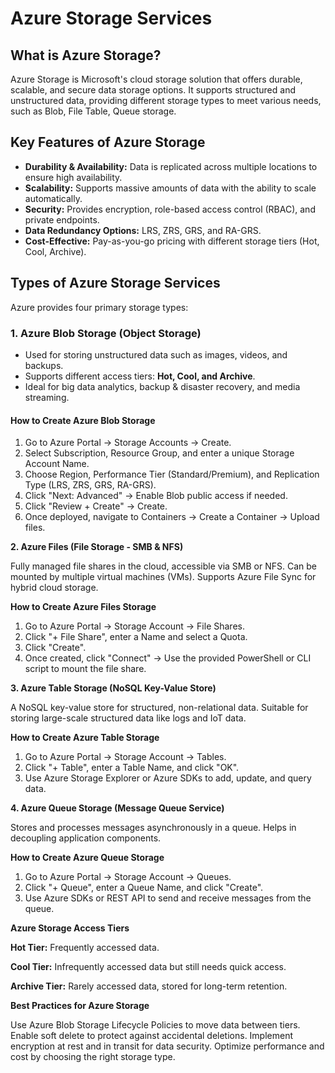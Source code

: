 # Azure Storage Services

## What is Azure Storage?
Azure Storage is Microsoft's cloud storage solution that offers durable, scalable, and secure data storage options. It supports structured and unstructured data, providing different storage types to meet various needs, such as Blob, File Table, Queue storage.

## Key Features of Azure Storage
- **Durability & Availability:** Data is replicated across multiple locations to ensure high availability.
- **Scalability:** Supports massive amounts of data with the ability to scale automatically.
- **Security:** Provides encryption, role-based access control (RBAC), and private endpoints.
- **Data Redundancy Options:** LRS, ZRS, GRS, and RA-GRS.
- **Cost-Effective:** Pay-as-you-go pricing with different storage tiers (Hot, Cool, Archive).

## Types of Azure Storage Services

Azure provides four primary storage types:

### 1. Azure Blob Storage (Object Storage)
- Used for storing unstructured data such as images, videos, and backups.
- Supports different access tiers: **Hot, Cool, and Archive**.
- Ideal for big data analytics, backup & disaster recovery, and media streaming.

#### How to Create Azure Blob Storage

1. Go to Azure Portal → Storage Accounts → Create.
2. Select Subscription, Resource Group, and enter a unique Storage Account Name.
3. Choose Region, Performance Tier (Standard/Premium), and Replication Type (LRS, ZRS, GRS, RA-GRS).
4. Click "Next: Advanced" → Enable Blob public access if needed.
5. Click "Review + Create" → Create.
6. Once deployed, navigate to Containers → Create a Container → Upload files.

**2. Azure Files (File Storage - SMB & NFS)**

Fully managed file shares in the cloud, accessible via SMB or NFS.
Can be mounted by multiple virtual machines (VMs).
Supports Azure File Sync for hybrid cloud storage.

**How to Create Azure Files Storage**

1. Go to Azure Portal → Storage Account → File Shares.
2. Click "+ File Share", enter a Name and select a Quota.
3. Click "Create".
4. Once created, click "Connect" → Use the provided PowerShell or CLI script to mount the file share.
   
**3. Azure Table Storage (NoSQL Key-Value Store)**
   
A NoSQL key-value store for structured, non-relational data.
Suitable for storing large-scale structured data like logs and IoT data.

**How to Create Azure Table Storage**

1. Go to Azure Portal → Storage Account → Tables.
2. Click "+ Table", enter a Table Name, and click "OK".
3. Use Azure Storage Explorer or Azure SDKs to add, update, and query data.
   
**4. Azure Queue Storage (Message Queue Service)**

Stores and processes messages asynchronously in a queue.
Helps in decoupling application components.

**How to Create Azure Queue Storage**

1. Go to Azure Portal → Storage Account → Queues.
2. Click "+ Queue", enter a Queue Name, and click "Create".
3. Use Azure SDKs or REST API to send and receive messages from the queue.

**Azure Storage Access Tiers**

**Hot Tier:** Frequently accessed data.

**Cool Tier:** Infrequently accessed data but still needs quick access.

**Archive Tier:** Rarely accessed data, stored for long-term retention.

**Best Practices for Azure Storage**

Use Azure Blob Storage Lifecycle Policies to move data between tiers.
Enable soft delete to protect against accidental deletions.
Implement encryption at rest and in transit for data security.
Optimize performance and cost by choosing the right storage type.

